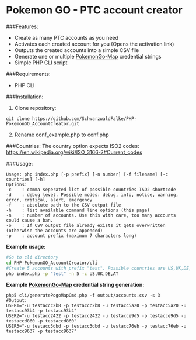 # Pokemon GO - PTC account creator

###Features:
 * Create as many PTC accounts as you need
 * Activates each created account for you (Opens the activation link)
 * Outputs the created accounts into a simple CSV file  
 * Generate one or multiple [PokemonGo-Map](https://github.com/AHAAAAAAA/PokemonGo-Map) credential strings
 * Simple PHP CLI script

###Requirements:
* PHP CLI

###Installation:
 1. Clone repository:
   ```
   git clone https://github.com/SchwarzwaldFalke/PHP-PokemonGO_AccountCreator.git
   ```
 2. Rename conf_example.php to conf.php
 
###Countries:
The country option expects ISO2 codes: https://en.wikipedia.org/wiki/ISO_3166-2#Current_codes

###Usage:
```
Usage: php index.php [-p prefix] [-n number] [-f filename] [-c countries] [-h]
Options:
-c    : comma seperated list of possible countries ISO2 shortcode
-d    : debug level. Possible modes: debug, info, notice, warning, error, critical, alert, emergency
-f    : absolute path to the CSV output file
-h    : list available command line options (this page)
-n    : number of accounts. Use this with care, too many accounts could cause a ban.
-o    : If CSV output file already exists it gets overwritten (otherwise the accounts are appended)
-p    : account prefix (maximum 7 characters long)
```

**Example usage:**
```bash
#Go to cli directory
cd PHP-PokemonGO_AccountCreator/cli
#Create 5 accounts with prefix "test". Possible countries are US,UK,DE,AT.
php index.php -p "test" -n 5 -c US,UK,DE,AT
```

**Example [PokemonGo-Map](https://github.com/AHAAAAAAA/PokemonGo-Map) credential string generation:**
```basj
php5 cli/generatePogoMapCmd.php -f output/accounts.csv -s 3
#Output:
USER1="-u testaccc2b8 -p testaccc2b8 -u testacc5a20 -p testacc5a20 -u testacc93b4 -p testacc93b4"
USER2="-u testacc2422 -p testacc2422 -u testacce9d5 -p testacce9d5 -u testaccd860 -p testaccd860"
USER3="-u testacc3dbd -p testacc3dbd -u testacc76eb -p testacc76eb -u testacc9637 -p testacc9637"
```
 